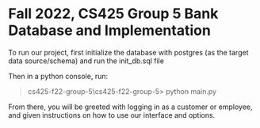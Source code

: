 # Fall 2022, CS425 Group 5 Bank Database and Implementation

To run our project, first initialize the database with postgres (as the target data source/schema) and run the init_db.sql file

Then in a python console, run: 
>cs425-f22-group-5\cs425-f22-group-5> python main.py

From there, you will be greeted with logging in as a customer or employee, and given instructions on how to use our interface and options.

